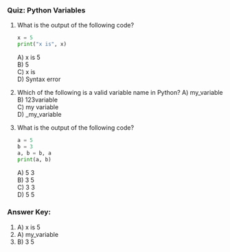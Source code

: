### Quiz: Python Variables

1. What is the output of the following code?
   ```python
   x = 5
   print("x is", x)
   ```
   A) x is 5  
   B) 5  
   C) x is  
   D) Syntax error

2. Which of the following is a valid variable name in Python?
   A) my_variable  
   B) 123variable  
   C) my variable  
   D) _my_variable

3. What is the output of the following code?
   ```python
   a = 5
   b = 3
   a, b = b, a
   print(a, b)
   ```
   A) 5 3  
   B) 3 5  
   C) 3 3  
   D) 5 5
### Answer Key:

1. A) x is 5  
2. A) my_variable  
3. B) 3 5